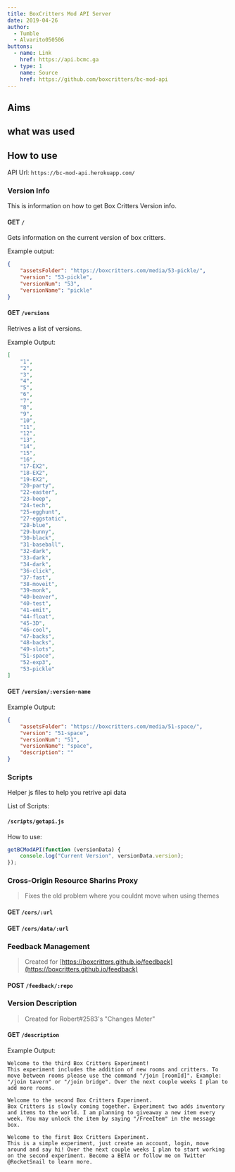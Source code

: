 ```yaml
---
title: BoxCritters Mod API Server
date: 2019-04-26
author:
  - Tumble
  - Alvarito050506
buttons:
  - name: Link
    href: https://api.bcmc.ga
  - type: 1
    name: Source
    href: https://github.com/boxcritters/bc-mod-api
---
```

## Aims
## what was used


## How to use
API Url: `https://bc-mod-api.herokuapp.com/`
### Version Info
This is information on how to get Box Critters Version info.

#### GET `/`
Gets information on the current version of box critters.

Example output:
```json
{
	"assetsFolder": "https://boxcritters.com/media/53-pickle/",
	"version": "53-pickle",
	"versionNum": "53",
	"versionName": "pickle"
}
```

#### GET `/versions`
Retrives a list of versions.

Example Output:
```json
[
	"1",
	"2",
	"3",
	"4",
	"5",
	"6",
	"7",
	"8",
	"9",
	"10",
	"11",
	"12",
	"13",
	"14",
	"15",
	"16",
	"17-EX2",
	"18-EX2",
	"19-EX2",
	"20-party",
	"22-easter",
	"23-beep",
	"24-tech",
	"25-egghunt",
	"27-eggstatic",
	"28-blue",
	"29-bunny",
	"30-black",
	"31-baseball",
	"32-dark",
	"33-dark",
	"34-dark",
	"36-click",
	"37-fast",
	"38-moveit",
	"39-monk",
	"40-beaver",
	"40-test",
	"41-emit",
	"44-float",
	"45-3D",
	"46-cool",
	"47-backs",
	"48-backs",
	"49-slots",
	"51-space",
	"52-exp3",
	"53-pickle"
]
```
#### GET `/version/:version-name`
Example Output:
```json
{
	"assetsFolder": "https://boxcritters.com/media/51-space/",
	"version": "51-space",
	"versionNum": "51",
	"versionName": "space",
	"description": ""
}
```
### Scripts
Helper js files to help you retrive api data

List of Scripts:
#### `/scripts/getapi.js`
How to use:
```js
getBCModAPI(function (versionData) {
	console.log("Current Version", versionData.version);
});
```


### Cross-Origin Resource Sharins Proxy
> Fixes the old problem where you couldnt move when using themes
#### GET `/cors/:url`
#### GET `/cors/data/:url`

### Feedback Management
> Created for [https://boxcritters.github.io/feedback](https://boxcritters.github.io/feedback)
#### POST `/feedback/:repo`
### Version Description
> Created for Robert#2583's "Changes Meter"
#### GET `/description`
Example Output:
```
Welcome to the third Box Critters Experiment!
This experiment includes the addition of new rooms and critters. To move between rooms please use the command "/join [roomId]". Example: "/join tavern" or "/join bridge". Over the next couple weeks I plan to add more rooms.

Welcome to the second Box Critters Experiment.
Box Critters is slowly coming together. Experiment two adds inventory and items to the world. I am planning to giveaway a new item every week. You may unlock the item by saying "/FreeItem" in the message box.

Welcome to the first Box Critters Experiment.
This is a simple experiment, just create an account, login, move around and say hi! Over the next couple weeks I plan to start working on the second experiment. Become a BETA or follow me on Twitter @RocketSnail to learn more.
```